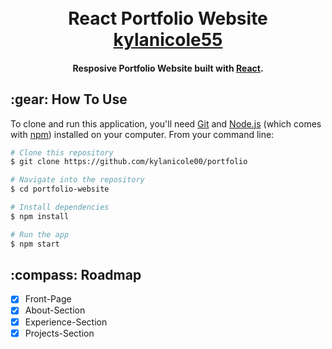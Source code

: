 <h1 align="center">
  <br>
  React Portfolio Website
  <br>
  <a href="https://github.com/kylanicole00" target="_blank">kylanicole55</a>
</h1>

<h4 align="center">Resposive Portfolio Website built with <a href="https://reactjs.org/" target="_blank">React</a>.</h4>

<h2>
:gear: How To Use
</h2>

To clone and run this application, you'll need [Git](https://git-scm.com) and [Node.js](https://nodejs.org/en/download/) (which comes with [npm](http://npmjs.com)) installed on your computer. From your command line:

```bash
# Clone this repository
$ git clone https://github.com/kylanicole00/portfolio

# Navigate into the repository
$ cd portfolio-website

# Install dependencies
$ npm install

# Run the app
$ npm start
```
<h2>
:compass: Roadmap
</h2>

* [x] Front-Page
* [x] About-Section
* [x] Experience-Section
* [x] Projects-Section
